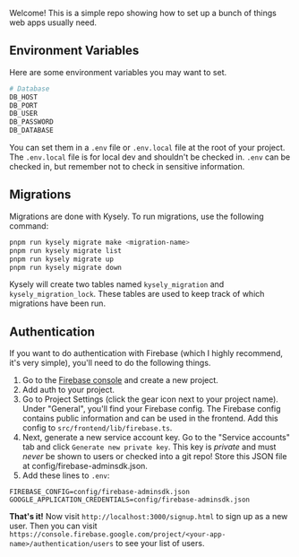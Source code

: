 Welcome! This is a simple repo showing how to set up a bunch of things web apps usually need.

## Environment Variables

Here are some environment variables you may want to set.

```bash
# Database
DB_HOST
DB_PORT
DB_USER
DB_PASSWORD
DB_DATABASE
```

You can set them in a `.env` file or `.env.local` file at the root of your project. The `.env.local` file is for local dev and shouldn't be checked in. `.env` can be checked in, but remember not to check in sensitive information.

## Migrations

Migrations are done with Kysely. To run migrations, use the following command:

```bash
pnpm run kysely migrate make <migration-name>
pnpm run kysely migrate list
pnpm run kysely migrate up
pnpm run kysely migrate down
```

Kysely will create two tables named `kysely_migration` and `kysely_migration_lock`. These tables are used to keep track of which migrations have been run.

## Authentication
If you want to do authentication with Firebase (which I highly recommend, it's very simple), you'll need to do the following things.

1. Go to the [Firebase console](https://console.firebase.google.com) and create a new project.
2. Add auth to your project.
3. Go to Project Settings (click the gear icon next to your project name). Under "General", you'll find your Firebase config. The Firebase config contains public information and can be used in the frontend. Add this config to `src/frontend/lib/firebase.ts`. 
4. Next, generate a new service account key. Go to the "Service accounts" tab and click `Generate new private key`. This key is *private* and must *never* be shown to users or checked into a git repo! Store this JSON file at config/firebase-adminsdk.json.
5. Add these lines to `.env`:

```
FIREBASE_CONFIG=config/firebase-adminsdk.json
GOOGLE_APPLICATION_CREDENTIALS=config/firebase-adminsdk.json
```

**That's it!** Now visit `http://localhost:3000/signup.html` to sign up as a new user. Then you can visit `https://console.firebase.google.com/project/<your-app-name>/authentication/users` to see your list of users.